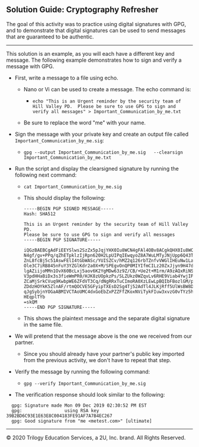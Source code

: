 ## Solution Guide: Cryptography Refresher

The goal of this activity was to practice using digital signatures with GPG, and to demonstrate that digital signatures can be used to send messages that are guaranteed to be authentic.

---

This solution is an example, as you will each have a different key and message. The following example demonstrates how to sign and verify a message with GPG.

- First, write a message to a file using echo.

    - Nano or Vi can be used to create a message. The echo command is:
    
      - `echo "This is an Urgent reminder by the security team of Hill Valley PD.  Please be sure to use GPG to sign and verify all messages" > Important_Communication_by_me.txt`
        
   - Be sure to replace the word "me" with your name.
     
- Sign the message with your private key and create an output file called `Important_Communication_by_me.sig`:
 
   -  `gpg --output Important_Communication_by_me.sig   --clearsign Important_Communication_by_me.txt`
       
- Run the script and display the clearsigned signature by running the following next command:

    - `cat Important_Communication_by_me.sig`
     
  - This should display the following:

    ```
    -----BEGIN PGP SIGNED MESSAGE-----
    Hash: SHA512

    This is an Urgent reminder by the security team of Hill Valley PD. 
    Please be sure to use GPG to sign and verify all messages
    -----BEGIN PGP SIGNATURE-----

    iQGzBAEBCgAdFiEEYSlws2SzZx5pJqjYHX0Iu8WCN4gFAl4OBv8ACgkQHX0Iu8WC
    N4gf/gv+PPq/qZhETpklzIjRpn620H2LpUIPqIEwqyoZ8A7WuLMTyJNjUpp6Q43T
    ZnL8fcBj5c51AswFElI4tGbWASc/YUISZCv/hMZ2q126rbTZnfvVWGlIHEuNw1La
    Ole3C7iRB845nFuY3YZGlKdr2a0X+M/SPEgvOnQP0MIYIfmCILz20ZxJjyn9H47d
    lgAZiijoMMn1OvX60BcLxj5aov6K2YgMDw63z9Z/CB/+Ue2t+M1rm/A9zAQxRiNS
    V3pdHHaBiDx3s3fieWmPR0/HJK8zUOpkzPs/SLZUkz0WZqvLv6RHE9Viab4YwjIP
    ZCaMjSrkCVuq9KwbpWE6ZFdVT3Cq/dNgRRxTuCImoRA0XzLEwLpBQIbFBozlGM/p
    ZDdzHOYkK5ZlnAF/rtmQOCVE5GFyipTXEsD2Sg4Tj52AdTl4JLKjRff5UlWsBW8D
    qJgSybjnYOGaABMIVCTAoUMC4dxGoEbZxPZZFfZKoxNViTykFIuw3xvzG0vTYz5h
    HEqplTYb
    =skQM
    -----END PGP SIGNATURE-----
    ```

  
  - This shows the plaintext message and the separate digital signature in the same file.
 
- We will pretend that the message above is the one we received from our partner.
   
  - Since you should already have your partner's public key imported from the previous activity, we don't have to repeat that step.
 
-  Verify the message by running the following command:
 
    - `gpg --verify Important_Communication_by_me.sig`
       
  -  The verification response should look similar to the following:

  ``` 
    gpg: Signature made Mon 09 Dec 2019 02:30:52 PM EST
    gpg:                using RSA key 39B2BD6C93E1E63E8C004183FE91AF7A7B4EC267
    gpg: Good signature from "me <metest.com>" [ultimate]
  ```

---
 © 2020 Trilogy Education Services, a 2U, Inc. brand. All Rights Reserved.
